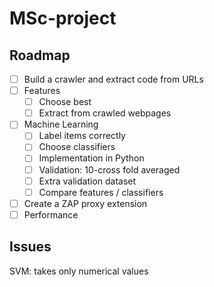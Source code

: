 # MSc-project
## Roadmap
- [ ] Build a crawler and extract code from URLs
- [ ] Features
  - [ ] Choose best
  - [ ] Extract from crawled webpages
- [ ] Machine Learning
  - [ ] Label items correctly 
  - [ ] Choose classifiers
  - [ ] Implementation in Python
  - [ ] Validation: 10-cross fold averaged
  - [ ] Extra validation dataset
  - [ ] Compare features / classifiers
- [ ] Create a ZAP proxy extension
- [ ] Performance

## Issues
SVM: takes only numerical values
